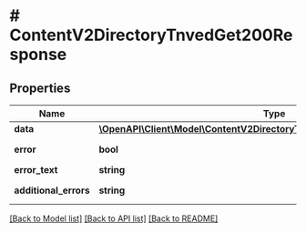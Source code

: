 # # ContentV2DirectoryTnvedGet200Response

## Properties

Name | Type | Description | Notes
------------ | ------------- | ------------- | -------------
**data** | [**\OpenAPI\Client\Model\ContentV2DirectoryTnvedGet200ResponseDataInner[]**](ContentV2DirectoryTnvedGet200ResponseDataInner.md) | Данные | [optional]
**error** | **bool** | Флаг наличия ошибки | [optional]
**error_text** | **string** | Текст ошибки | [optional]
**additional_errors** | **string** | Дополнительные ошибки | [optional]

[[Back to Model list]](../../README.md#models) [[Back to API list]](../../README.md#endpoints) [[Back to README]](../../README.md)
